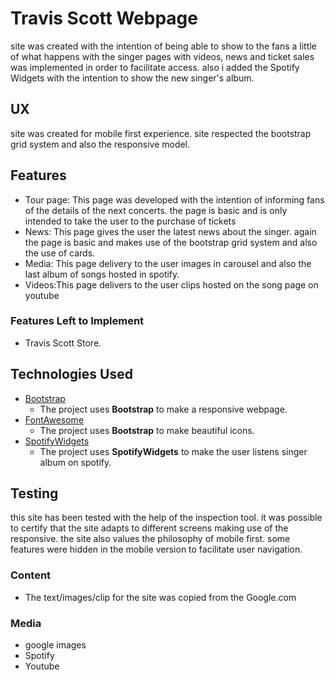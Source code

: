 # Travis Scott Webpage

site was created with the intention of being able to show to the fans a little of what happens with the singer pages with videos, news and ticket sales was implemented in order to facilitate access. also i added the Spotify Widgets with the intention to show the new singer's album.

## UX

site was created for mobile first experience. site respected the bootstrap grid system and also the responsive model.

## Features
- Tour page: This page was developed with the intention of informing fans of the details of the next concerts. the page is basic and is only intended to take the user to the purchase of tickets
- News: This page gives the user the latest news about the singer. again the page is basic and makes use of the bootstrap grid system and also the use of cards.
- Media: This page   delivery to the user images in carousel and also the last album of songs hosted in spotify.
- Videos:This page delivers to the user clips hosted on the song page on youtube



### Features Left to Implement
- Travis Scott Store.

## Technologies Used

- [Bootstrap](https://getbootstrap.com/)
    - The project uses **Bootstrap** to make a responsive webpage.
- [FontAwesome](https://fontawesome.com/)
    - The project uses **Bootstrap** to make beautiful icons.
- [SpotifyWidgets](https://developer.spotify.com/documentation/widgets/)
    - The project uses **SpotifyWidgets** to make the user listens singer album on spotify.


## Testing

 this site has been tested with the help of the inspection tool. it was possible to certify that the site adapts to different screens making use of the responsive. the site also values the philosophy of mobile first. some features were hidden in the mobile version to facilitate user navigation.



### Content
- The text/images/clip for the site  was copied from the Google.com

### Media
- google images
- Spotify
- Youtube
